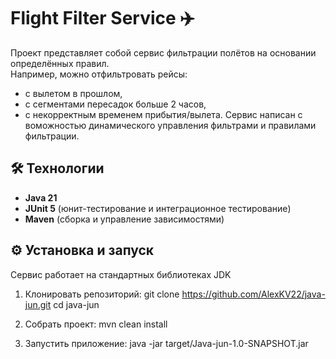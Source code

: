 # Flight Filter Service ✈️

Проект представляет собой сервис фильтрации полётов на основании определённых правил.  
Например, можно отфильтровать рейсы:
- с вылетом в прошлом,
- с сегментами пересадок больше 2 часов,
- с некорректным временем прибытия/вылета.
Сервис написан с воможностью динамического управления фильтрами и правилами фильтрации.

## 🛠 Технологии
- **Java 21**
- **JUnit 5** (юнит-тестирование и интеграционное тестирование)
- **Maven** (сборка и управление зависимостями)

## ⚙️ Установка и запуск
Сервис работает на стандартных библиотеках JDK

1. Клонировать репозиторий:
   git clone https://github.com/AlexKV22/java-jun.git
   cd java-jun

2. Собрать проект:
mvn clean install

3. Запустить приложение:
java -jar target/Java-jun-1.0-SNAPSHOT.jar
